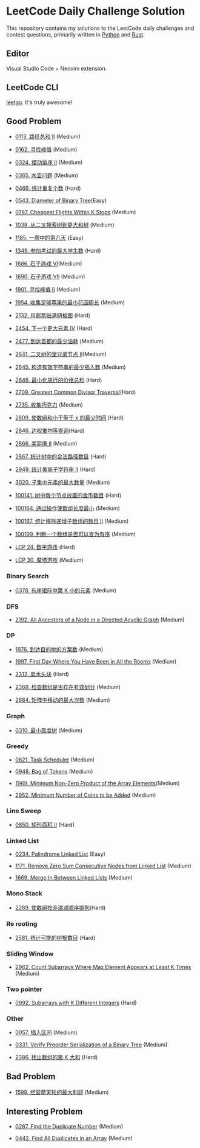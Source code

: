 # LeetCode Daily Challenge Solution

This repository contains my solutions to the LeetCode daily challenges and contest questions, primarily written in [Python](https://leetcode.cn/u/never_be_bald/) and [Rust](https://leetcode.com/tchxyc/). 


## Editor
Visual Studio Code + Neovim extension.


## LeetCode CLI
[leetgo](https://github.com/j178/leetgo). It's truly awesome!


## Good Problem

- [0113. 路径总和 II](https://leetcode.cn/problems/path-sum-ii) (Medium)

- [0162. 寻找峰值](https://leetcode.cn/problems/find-peak-element) (Medium)

- [0324. 摆动排序 II](https://leetcode.cn/problems/wiggle-sort-ii) (Medium)

- [0365. 水壶问题](https://leetcode.cn/problems/water-and-jug-problem/) (Medium)

- [0466. 统计重复个数](https://leetcode.cn/problems/count-the-repetitions) (Hard)

- [0543. Diameter of Binary Tree](https://leetcode.com/problems/diameter-of-binary-tree/)(Easy)

- [0787. Cheapest Flights Within K Stops](https://leetcode.com/problems/cheapest-flights-within-k-stops/) (Medium)

- [1038. 从二叉搜索树到更大和树](https://leetcode.cn/problems/binary-search-tree-to-greater-sum-tree) (Medium)

- [1185. 一周中的第几天](https://leetcode.cn/problems/day-of-the-week) (Easy)

- [1349. 参加考试的最大学生数](https://leetcode.cn/problems/maximum-students-taking-exam) (Hard)

- [1686. 石子游戏 VI](https://leetcode.cn/problems/stone-game-vi/)(Medium)

- [1690. 石子游戏 VII](https://leetcode.cn/problems/stone-game-vii/) (Medium)

- [1901. 寻找峰值 II](https://leetcode.cn/problems/find-a-peak-element-ii) (Medium)

- [1954. 收集足够苹果的最小花园周长](https://leetcode.cn/problems/minimum-garden-perimeter-to-collect-enough-apples) (Medium)

- [2132. 用邮票贴满网格图](https://leetcode.cn/problems/stamping-the-grid) (Hard)

- [2454. 下一个更大元素 IV](https://leetcode.cn/problems/next-greater-element-iv) (Hard)

- [2477. 到达首都的最少油耗](https://leetcode.cn/problems/minimum-fuel-cost-to-report-to-the-capital) (Medium)

- [2641. 二叉树的堂兄弟节点 II](https://leetcode.cn/problems/cousins-in-binary-tree-ii/)(Medium)

- [2645. 构造有效字符串的最少插入数](https://leetcode.cn/problems/minimum-additions-to-make-valid-string) (Medium)

- [2646. 最小化旅行的价格总和](https://leetcode.cn/problems/minimize-the-total-price-of-the-trips) (Hard)

- [2709. Greatest Common Divisor Traversal](https://leetcode.com/problems/greatest-common-divisor-traversal/)(Hard)

- [2735. 收集巧克力](https://leetcode.cn/problems/collecting-chocolates) (Medium)

- [2809. 使数组和小于等于 x 的最少时间](https://leetcode.cn/problems/minimum-time-to-make-array-sum-at-most-x) (Hard)

- [2846. 边权重均等查询](https://leetcode.cn/problems/minimum-edge-weight-equilibrium-queries-in-a-tree/)(Hard)

- [2866. 美丽塔 II](https://leetcode.cn/problems/beautiful-towers-ii) (Medium)

- [2867. 统计树中的合法路径数目](https://leetcode.cn/problems/count-valid-paths-in-a-tree/) (Hard)

- [2949. 统计美丽子字符串 II](https://leetcode.cn/problems/count-beautiful-substrings-ii) (Hard)

- [3020. 子集中元素的最大数量](https://leetcode.cn/contest/weekly-contest-382/problems/find-the-maximum-number-of-elements-in-subset/) (Medium)

- [100141. 树中每个节点放置的金币数目](https://leetcode.cn/problems/find-number-of-coins-to-place-in-tree-nodes) (Hard)

- [100164. 通过操作使数组长度最小](https://leetcode.cn/problems/minimize-length-of-array-using-operations) (Medium)

- [100167. 统计移除递增子数组的数目 II](https://leetcode.cn/problems/count-the-number-of-incremovable-subarrays-ii) (Medium)

- [100199. 判断一个数组是否可以变为有序](https://leetcode.cn/problems/find-if-array-can-be-sorted) (Medium)

- [LCP 24. 数字游戏](https://leetcode.cn/problems/5TxKeK/) (Hard)

- [LCP 30. 魔塔游戏](https://leetcode.cn/problems/p0NxJO/) (Medium)

### Binary Search

- [0378. 有序矩阵中第 K 小的元素](https://leetcode.cn/problems/kth-smallest-element-in-a-sorted-matrix/) (Medium)

### DFS

- [2192. All Ancestors of a Node in a Directed Acyclic Graph](https://leetcode.cn/problems/all-ancestors-of-a-node-in-a-directed-acyclic-graph/) (Medium)

### DP

- [1976. 到达目的地的方案数](https://leetcode.cn/problems/number-of-ways-to-arrive-at-destination/) (Medium)

- [1997. First Day Where You Have Been in All the Rooms](https://leetcode.cn/problems/first-day-where-you-have-been-in-all-the-rooms/) (Medium)

- [2312. 卖木头块](https://leetcode.cn/problems/selling-pieces-of-wood/) (Hard)

- [2369. 检查数组是否存在有效划分](https://leetcode.cn/problems/check-if-there-is-a-valid-partition-for-the-array/) (Medium)

- [2684. 矩阵中移动的最大次数](https://leetcode.cn/problems/maximum-number-of-moves-in-a-grid/) (Medium)

### Graph

- [0310. 最小高度树](https://leetcode.cn/problems/minimum-height-trees/) (Medium)

### Greedy

- [0621. Task Scheduler](https://leetcode.cn/problems/task-scheduler/) (Medium)

- [0948. Bag of Tokens](https://leetcode.com/problems/bag-of-tokens/) (Medium)

- [1969. Minimum Non-Zero Product of the Array Elements](https://leetcode.cn/problems/minimum-non-zero-product-of-the-array-elements/)(Medium)

- [2952. Minimum Number of Coins to be Added](https://leetcode.cn/problems/minimum-number-of-coins-to-be-added/) (Medium)

### Line Sweep

- [0850. 矩形面积 II](https://leetcode.cn/problems/rectangle-area-ii/) (Hard)

### Linked List

- [0234. Palindrome Linked List](https://leetcode.com/problems/palindrome-linked-list/) (Easy)

- [1171. Remove Zero Sum Consecutive Nodes from Linked List](https://leetcode.com/problems/remove-zero-sum-consecutive-nodes-from-linked-list/) (Medium)

- [1669. Merge In Between Linked Lists](https://leetcode.cn/problems/merge-in-between-linked-lists/) (Medium)

### Mono Stack

- [2289. 使数组按非递减顺序排列](https://leetcode.cn/problems/steps-to-make-array-non-decreasing/)(Hard)

### Re rooting

- [2581. 统计可能的树根数目](https://leetcode.cn/problems/count-number-of-possible-root-nodes/) (Hard)

### Sliding Window
- [2962. Count Subarrays Where Max Element Appears at Least K Times](https://leetcode.cn/problems/count-subarrays-where-max-element-appears-at-least-k-times/) (Medium)

### Two pointer

- [0992. Subarrays with K Different Integers](https://leetcode.com/problems/subarrays-with-k-different-integers/) (Hard)

### Other

- [0057. 插入区间](https://leetcode.cn/problems/insert-interval/) (Medium)

- [0331. Verify Preorder Serialization of a Binary Tree](https://leetcode.cn/problems/verify-preorder-serialization-of-a-binary-tree/) (Medium)

- [2386. 找出数组的第 K 大和](https://leetcode.cn/problems/find-the-k-sum-of-an-array/) (Hard)


## Bad Problem

- [1599. 经营摩天轮的最大利润](https://leetcode.cn/problems/maximum-profit-of-operating-a-centennial-wheel) (Medium)

## Interesting Problem

- [0287. Find the Duplicate Number](https://leetcode.com/problems/find-the-duplicate-number/) (Medium)

- [0442. Find All Duplicates in an Array](https://leetcode.com/problems/find-all-duplicates-in-an-array/) (Medium)

